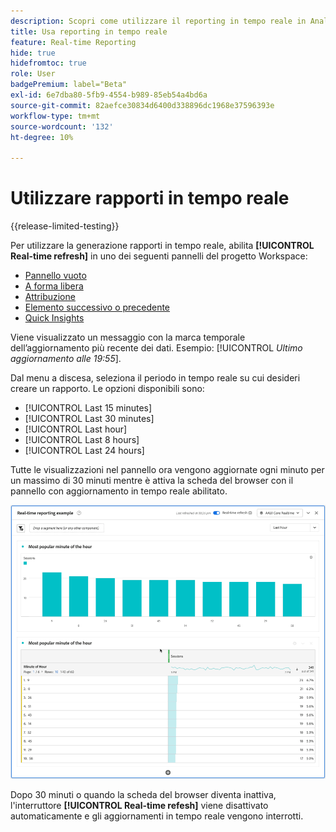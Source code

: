 ```yaml
---
description: Scopri come utilizzare il reporting in tempo reale in Analysis Workspace.
title: Usa reporting in tempo reale
feature: Real-time Reporting
hide: true
hidefromtoc: true
role: User
badgePremium: label="Beta"
exl-id: 6e7dba80-5fb9-4554-b989-85eb54a4bd6a
source-git-commit: 82aefce30834d6400d338896dc1968e37596393e
workflow-type: tm+mt
source-wordcount: '132'
ht-degree: 10%

---
```


# Utilizzare rapporti in tempo reale

{{release-limited-testing}}

Per utilizzare la generazione rapporti in tempo reale, abilita **[!UICONTROL Real-time refresh]** in uno dei seguenti pannelli del progetto Workspace:



* [Pannello vuoto](/help/analysis-workspace/c-panels/blank-panel.md)
* [A forma libera](/help/analysis-workspace/c-panels/freeform-panel.md)
* [Attribuzione](/help/analysis-workspace/c-panels/attribution.md)
* [Elemento successivo o precedente](/help/analysis-workspace/c-panels/next-previous.md)
* [Quick Insights](/help/analysis-workspace/c-panels/quickinsight.md)

Viene visualizzato un messaggio con la marca temporale dell’aggiornamento più recente dei dati. Esempio: [!UICONTROL  *Ultimo aggiornamento alle 19:55*].

Dal menu a discesa, seleziona il periodo in tempo reale su cui desideri creare un rapporto. Le opzioni disponibili sono:

* [!UICONTROL Last 15 minutes]
* [!UICONTROL Last 30 minutes]
* [!UICONTROL Last hour]
* [!UICONTROL Last 8 hours]
* [!UICONTROL Last 24 hours]

Tutte le visualizzazioni nel pannello ora vengono aggiornate ogni minuto per un massimo di 30 minuti mentre è attiva la scheda del browser con il pannello con aggiornamento in tempo reale abilitato.

![Aggiornamento in tempo reale](assets/real-time-refresh.gif)

Dopo 30 minuti o quando la scheda del browser diventa inattiva, l&#39;interruttore **[!UICONTROL Real-time refesh]** viene disattivato automaticamente e gli aggiornamenti in tempo reale vengono interrotti.
